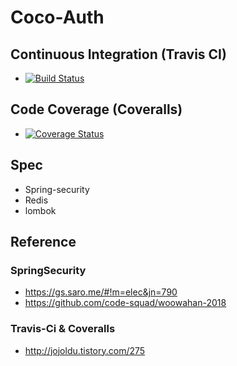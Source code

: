 # Coco-Auth
## Continuous Integration (Travis CI)
- [![Build Status](https://travis-ci.org/Team-Coper/Coco-Auth.svg?branch=master)](https://travis-ci.org/Team-Coper/Coco-Auth)

## Code Coverage (Coveralls)
- [![Coverage Status](https://coveralls.io/repos/github/Team-Coper/Coco-Auth/badge.svg?branch=master)](https://coveralls.io/github/Team-Coper/Coco-Auth?branch=master)

## Spec
- Spring-security
- Redis
- lombok

## Reference
### SpringSecurity
- <https://gs.saro.me/#!m=elec&jn=790>
- <https://github.com/code-squad/woowahan-2018>
### Travis-Ci & Coveralls
- <http://jojoldu.tistory.com/275>